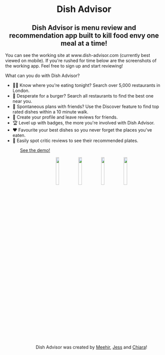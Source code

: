 <h1 align="center"> Dish Advisor </h1>

<h2 align="center"> Dish Advisor is menu review and recommendation app built to kill food envy one meal at a time!</h2>

<p> You can see the working site at www.dish-advisor.com (currently best viewed on mobile). If you're rushed for time below are the screenshots of the working app. Feel free to sign up and start reviewing! </p>

<p>What can you do with Dish Advisor?</p>
<ul>
 <li>🧑‍🍳 Know where you're eating tonight? Search over 5,000 restaurants in London. </li>
 <li>🍔 Desperate for a burger? Search all restaurants to find the best one near you. </li>
 <li>🧭 Spontaneous plans with friends? Use the Discover feature to find top rated dishes within a 10 minute walk. </li>
 <li>🧔 Create your profile and leave reviews for friends. </li>
 <li>🏆 Level up with badges, the more you're involved with Dish Advisor. </li>
 <li>❤️ Favourite your best dishes so you never forget the places you've eaten.</li>
 <li>🍴 Easily spot critic reviews to see their recommended plates. </li>
<ul>
 
 <a align="center" href="https://youtu.be/lmQx0AHFbuA?t=1993">See the demo!</a>
  
<p align="center">
  <img width="15%" heigh="30%" src="https://res.cloudinary.com/dczzzghtt/image/upload/v1607789016/Screenshot_2020-12-12_at_15.58.55_hnps6r.png">
  <img width="15%" heigh="30%" src="https://res.cloudinary.com/dczzzghtt/image/upload/v1607789015/Screenshot_2020-12-12_at_16.00.33_hvmelv.png">
  <img width="15%" heigh="30%" src="https://res.cloudinary.com/dczzzghtt/image/upload/v1607789015/Screenshot_2020-12-12_at_15.59.48_a6kodw.png">
  <img width="15%" heigh="30%" src="https://res.cloudinary.com/dczzzghtt/image/upload/v1607789015/Screenshot_2020-12-12_at_16.00.51_nedxhv.png">
</p>

<p align="center"> Dish Advisor was created by <a href="https://github.com/Mim1991">Meehir</a>, <a href="https://github.com/Jecacueca">Jess</a> and <a href="https://github.com/ChiaraAgazzi">Chiara</a>!</p> 
 
